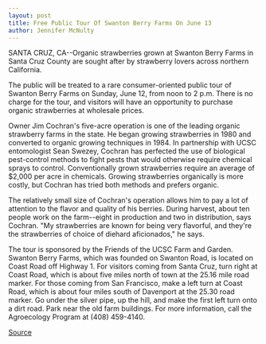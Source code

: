```yaml
---
layout: post
title: Free Public Tour Of Swanton Berry Farms On June 13 
author: Jennifer McNulty
---
```


SANTA CRUZ, CA--Organic strawberries grown at Swanton Berry  Farms in Santa Cruz County are sought after by strawberry lovers  across northern California.

The public will be treated to a rare consumer-oriented public  tour of Swanton Berry Farms on Sunday, June 12, from noon to 2 p.m.  There is no charge for the tour, and visitors will have an opportunity  to purchase organic strawberries at wholesale prices.

Owner Jim Cochran's five-acre operation is one of the leading  organic strawberry farms in the state. He began growing  strawberries in 1980 and converted to organic growing techniques in  1984\. In partnership with UCSC entomologist Sean Swezey, Cochran  has perfected the use of biological pest-control methods to fight  pests that would otherwise require chemical sprays to control.  Conventionally grown strawberries require an average of $2,000 per  acre in chemicals. Growing strawberries organically is more costly,  but Cochran has tried both methods and prefers organic.

The relatively small size of Cochran's operation allows him to  pay a lot of attention to the flavor and quality of his berries. During  harvest, about ten people work on the farm--eight in production and  two in distribution, says Cochran. "My strawberries are known for  being very flavorful, and they're the strawberries of choice of  diehard aficionados," he says.

The tour is sponsored by the Friends of the UCSC Farm and  Garden. Swanton Berry Farms, which was founded on Swanton Road,  is located on Coast Road off Highway 1. For visitors coming from  Santa Cruz, turn right at Coast Road, which is about five miles north  of town at the 25.16 mile road marker. For those coming from San  Francisco, make a left turn at Coast Road, which is about four miles  south of Davenport at the 25.30 road marker. Go under the silver  pipe, up the hill, and make the first left turn onto a dirt road. Park  near the old farm buildings. For more information, call the  Agroecology Program at (408) 459-4140.

[Source](http://www1.ucsc.edu/news_events/press_releases/archive/93-94/05-94/052094-Free_public_tour_of.html "Permalink to 052094-Free_public_tour_of")
